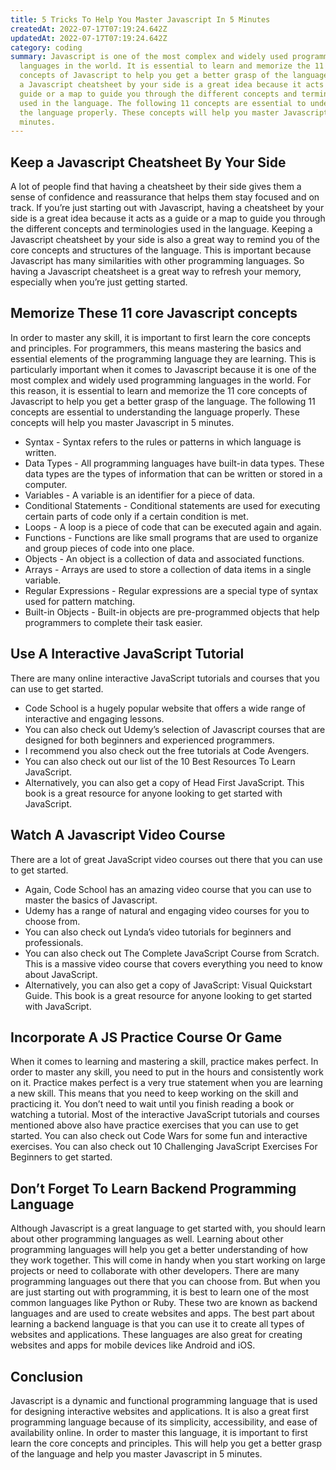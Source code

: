 ```yaml
---
title: 5 Tricks To Help You Master Javascript In 5 Minutes
createdAt: 2022-07-17T07:19:24.642Z
updatedAt: 2022-07-17T07:19:24.642Z
category: coding
summary: Javascript is one of the most complex and widely used programming
  languages in the world. It is essential to learn and memorize the 11 core
  concepts of Javascript to help you get a better grasp of the language. Having
  a Javascript cheatsheet by your side is a great idea because it acts as a
  guide or a map to guide you through the different concepts and terminologies
  used in the language. The following 11 concepts are essential to understanding
  the language properly. These concepts will help you master Javascript in 5
  minutes.
---
```


## Keep a Javascript Cheatsheet By Your Side

A lot of people find that having a cheatsheet by their side gives them a sense of confidence and reassurance that helps them stay focused and on track. 
If you’re just starting out with Javascript, having a cheatsheet by your side is a great idea because it acts as a guide or a map to guide you through the different concepts and terminologies used in the language. 
Keeping a Javascript cheatsheet by your side is also a great way to remind you of the core concepts and structures of the language. This is important because Javascript has many similarities with other programming languages. 
So having a Javascript cheatsheet is a great way to refresh your memory, especially when you’re just getting started.

## Memorize These 11 core Javascript concepts

In order to master any skill, it is important to first learn the core concepts and principles.
For programmers, this means mastering the basics and essential elements of the programming language they are learning.
This is particularly important when it comes to Javascript because it is one of the most complex and widely used programming languages in the world.
For this reason, it is essential to learn and memorize the 11 core concepts of Javascript to help you get a better grasp of the language. 
The following 11 concepts are essential to understanding the language properly. These concepts will help you master Javascript in 5 minutes.

- Syntax -
Syntax refers to the rules or patterns in which language is written.
- Data Types -
All programming languages have built-in data types. These data types are the types of information that can be written or stored in a computer.
- Variables -
A variable is an identifier for a piece of data.
- Conditional Statements -
Conditional statements are used for executing certain parts of code only if a certain condition is met.
- Loops -
A loop is a piece of code that can be executed again and again.
- Functions -
Functions are like small programs that are used to organize and group pieces of code into one place.
- Objects -
An object is a collection of data and associated functions.
- Arrays -
Arrays are used to store a collection of data items in a single variable.
- Regular Expressions -
Regular expressions are a special type of syntax used for pattern matching.
- Built-in Objects -
Built-in objects are pre-programmed objects that help programmers to complete their task easier.

## Use A Interactive JavaScript Tutorial

There are many online interactive JavaScript tutorials and courses that you can use to get started.
- Code School is a hugely popular website that offers a wide range of interactive and engaging lessons.
- You can also check out Udemy’s selection of Javascript courses that are designed for both beginners and experienced programmers.
- I recommend you also check out the free tutorials at Code Avengers.
- You can also check out our list of the 10 Best Resources To Learn JavaScript.
- Alternatively, you can also get a copy of Head First JavaScript. This book is a great resource for anyone looking to get started with JavaScript.

## Watch A Javascript Video Course

There are a lot of great JavaScript video courses out there that you can use to get started.
- Again, Code School has an amazing video course that you can use to master the basics of Javascript.
- Udemy has a range of natural and engaging video courses for you to choose from.
- You can also check out Lynda’s video tutorials for beginners and professionals.
- You can also check out The Complete JavaScript Course from Scratch. This is a massive video course that covers everything you need to know about JavaScript.
- Alternatively, you can also get a copy of JavaScript: Visual Quickstart Guide. This book is a great resource for anyone looking to get started with JavaScript.

## Incorporate A JS Practice Course Or Game

When it comes to learning and mastering a skill, practice makes perfect. 
In order to master any skill, you need to put in the hours and consistently work on it. 
Practice makes perfect is a very true statement when you are learning a new skill. 
This means that you need to keep working on the skill and practicing it. You don’t need to wait until you finish reading a book or watching a tutorial.
Most of the interactive JavaScript tutorials and courses mentioned above also have practice exercises that you can use to get started. 
You can also check out Code Wars for some fun and interactive exercises. 
You can also check out 10 Challenging JavaScript Exercises For Beginners to get started.

## Don’t Forget To Learn Backend Programming Language

Although Javascript is a great language to get started with, you should learn about other programming languages as well. 
Learning about other programming languages will help you get a better understanding of how they work together. This will come in handy when you start working on large projects or need to collaborate with other developers.
There are many programming languages out there that you can choose from. But when you are just starting out with programming, it is best to learn one of the most common languages like Python or Ruby.
These two are known as backend languages and are used to create websites and apps. 
The best part about learning a backend language is that you can use it to create all types of websites and applications.
These languages are also great for creating websites and apps for mobile devices like Android and iOS.

## Conclusion

Javascript is a dynamic and functional programming language that is used for designing interactive websites and applications. It is also a great first programming language because of its simplicity, accessibility, and ease of availability online. In order to master this language, it is important to first learn the core concepts and principles. This will help you get a better grasp of the language and help you master Javascript in 5 minutes.
